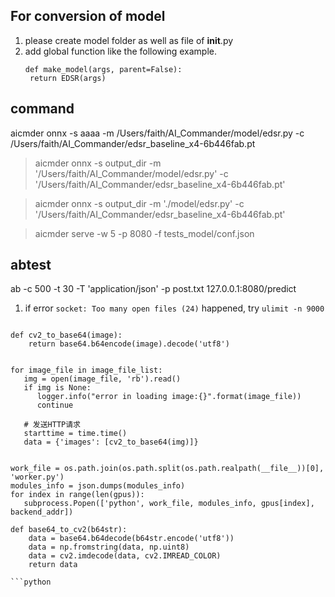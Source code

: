 ## For conversion of model

1. please create model folder as well as file of __init__.py
2. add global function like the following example.
   ```
   def make_model(args, parent=False):
    return EDSR(args)
   ```

## command

aicmder onnx -s aaaa -m /Users/faith/AI_Commander/model/edsr.py -c /Users/faith/AI_Commander/edsr_baseline_x4-6b446fab.pt

> aicmder onnx -s output_dir -m '/Users/faith/AI_Commander/model/edsr.py' -c '/Users/faith/AI_Commander/edsr_baseline_x4-6b446fab.pt'

> aicmder onnx -s output_dir -m './model/edsr.py' -c '/Users/faith/AI_Commander/edsr_baseline_x4-6b446fab.pt'

> aicmder serve -w 5 -p 8080 -f tests_model/conf.json 

## abtest

ab -c 500 -t 30 -T 'application/json'  -p post.txt 127.0.0.1:8080/predict


1. if error `socket: Too many open files (24)` happened, try `ulimit -n 9000`

```

def cv2_to_base64(image):
    return base64.b64encode(image).decode('utf8')


for image_file in image_file_list:
   img = open(image_file, 'rb').read()
   if img is None:
      logger.info("error in loading image:{}".format(image_file))
      continue

   # 发送HTTP请求
   starttime = time.time()
   data = {'images': [cv2_to_base64(img)]}


work_file = os.path.join(os.path.split(os.path.realpath(__file__))[0], 'worker.py')
modules_info = json.dumps(modules_info)
for index in range(len(gpus)):
   subprocess.Popen(['python', work_file, modules_info, gpus[index], backend_addr])

def base64_to_cv2(b64str):
    data = base64.b64decode(b64str.encode('utf8'))
    data = np.fromstring(data, np.uint8)
    data = cv2.imdecode(data, cv2.IMREAD_COLOR)
    return data

```python